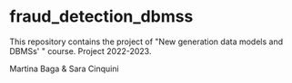 # fraud_detection_dbmss
This repository contains the project of "New generation data models and DBMSs' " course.
Project 2022-2023.

Martina Baga & Sara Cinquini

